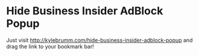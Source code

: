 # Hide Business Insider AdBlock Popup

Just visit http://kylebrumm.com/hide-business-insider-adblock-popup and drag the link to your bookmark bar!

